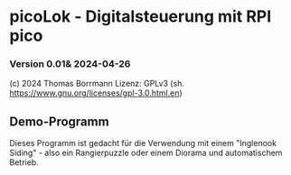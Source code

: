 # picoLok - Digitalsteuerung mit RPI pico
### Version 0.01& 2024-04-26
(c) 2024 Thomas Borrmann
Lizenz: GPLv3 (sh. https://www.gnu.org/licenses/gpl-3.0.html.en)

## Demo-Programm
Dieses Programm ist gedacht für die Verwendung mit einem "Inglenook Siding" - also
ein Rangierpuzzle oder einem Diorama und automatischem Betrieb.
